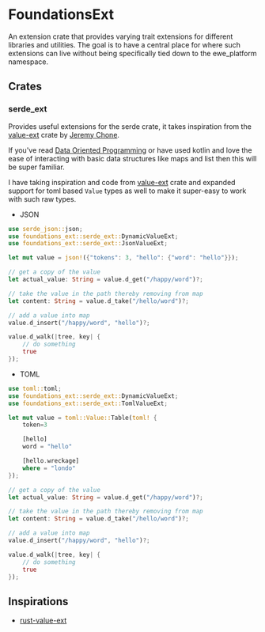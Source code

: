 # FoundationsExt
An extension crate that provides varying trait extensions for different libraries and utilities. The goal is to have a central place for where such extensions can live without being specifically tied down to the ewe_platform namespace.

## Crates


### serde_ext
Provides useful extensions for the serde crate, it takes inspiration from the [value-ext](https://github.com/jeremychone/rust-value-ext) crate by [Jeremy Chone](https://github.com/jeremychone/).

If you've read [Data Oriented Programming](https://blog.klipse.tech/dop/2022/06/22/principles-of-dop.html) or have used kotlin and love the ease of interacting with basic data structures like maps and list then this will be super familiar.

I have taking inspiration and code from [value-ext](https://github.com/jeremychone/rust-value-ext) crate and expanded support for toml based `Value` types as well to make it super-easy to work with such raw types.

- JSON

```rust
use serde_json::json;
use foundations_ext::serde_ext::DynamicValueExt;
use foundations_ext::serde_ext::JsonValueExt;

let mut value = json!({"tokens": 3, "hello": {"word": "hello"}});

// get a copy of the value
let actual_value: String = value.d_get("/happy/word")?;

// take the value in the path thereby removing from map
let content: String = value.d_take("/hello/word")?;

// add a value into map
value.d_insert("/happy/word", "hello")?;

value.d_walk(|tree, key| {
    // do something
    true
});

```

- TOML

```rust
use toml::toml;
use foundations_ext::serde_ext::DynamicValueExt;
use foundations_ext::serde_ext::TomlValueExt;

let mut value = toml::Value::Table(toml! {
    token=3

    [hello]
    word = "hello"

    [hello.wreckage]
    where = "londo"
});

// get a copy of the value
let actual_value: String = value.d_get("/happy/word")?;

// take the value in the path thereby removing from map
let content: String = value.d_take("/hello/word")?;

// add a value into map
value.d_insert("/happy/word", "hello")?;

value.d_walk(|tree, key| {
    // do something
    true
});

```


## Inspirations

- [rust-value-ext](https://github.com/jeremychone/rust-value-ext)
